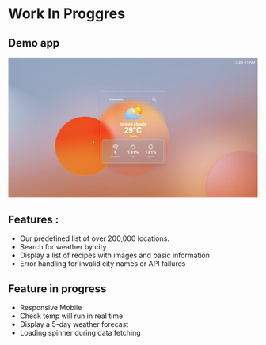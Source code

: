 # Work In Proggres

## Demo app

<img src="public/gif/demo.gif" >

## Features :

- Our predefined list of over 200,000 locations.
- Search for weather by city
- Display a list of recipes with images and basic information
- Error handling for invalid city names or API failures

## Feature in progress

- Responsive Mobile
- Check temp will run in real time
- Display a 5-day weather forecast
- Loading spinner during data fetching
